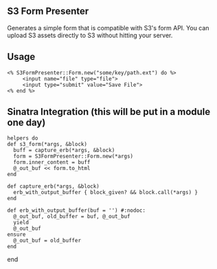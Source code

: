 ## S3 Form Presenter

Generates a simple form that is compatible with S3's form API. You can upload S3 assets directly to S3 without hitting your server.

## Usage

	<% S3FormPresenter::Form.new("some/key/path.ext") do %>
		 <input name="file" type="file">
		 <input type="submit" value="Save File">
	<% end %>

## Sinatra Integration (this will be put in a module one day)

	helpers do
    def s3_form(*args, &block)
      buff = capture_erb(*args, &block)
      form = S3FormPresenter::Form.new(*args)
      form.inner_content = buff
      @_out_buf << form.to_html
    end

    def capture_erb(*args, &block)
      erb_with_output_buffer { block_given? && block.call(*args) }
    end

    def erb_with_output_buffer(buf = '') #:nodoc:
      @_out_buf, old_buffer = buf, @_out_buf
      yield
      @_out_buf
    ensure
      @_out_buf = old_buffer
    end
  end
